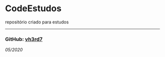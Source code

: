 # CodeEstudos
repositório criado para estudos

---
### GitHub: [**vh3rd7**](https://github.com/vh3rd7)  
_05/2020_  
